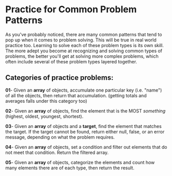 # Practice for Common Problem Patterns

As you've probably noticed, there are many common patterns that tend to pop up when it comes to problem solving. This will be true in real world practice too. Learning to solve each of these problem types is its own skill. The more adept you become at recognizing and solving common types of problems, the better you'll get at solving more complex problems, which often include several of these problem types layered together.

## Categories of practice problems:

**01**- Given an **array** of objects, accumulate one particular key (i.e. "name") of all the objects, then return that accumulation. (getting totals and averages falls under this category too)

**02**- Given an **array** of objects, find the element that is the MOST _something_ (highest, oldest, youngest, shortest).

**03**- Given an **array** of objects and a **target**, find the element that matches the target. If the target cannot be found, return either null, false, or an error message, depending on what the problem requires.

**04**- Given an **array** of objects, set a condition and filter out elements that do not meet that condition. Return the filtered array.

**05**- Given an **array** of objects, categorize the elements and count how many elements there are of each type, then return the result.
